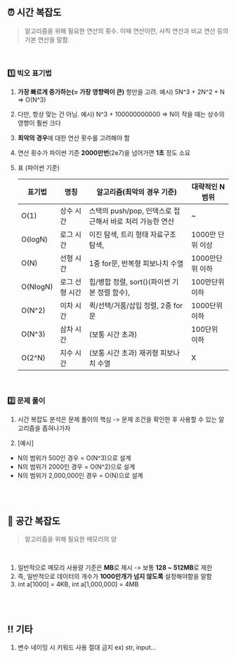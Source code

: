 ## ⏰ 시간 복잡도
> 알고리즘을 위해 필요한 연산의 횟수. 이때 연산이란, 사칙 연산과 비교 연산 등의 기본 연산을 말함. 

<br/>

### 1️⃣ 빅오 표기법
1. **가장 빠르게 증가하는(= 가장 영향력이 큰)** 항만을 고려. 예시) 5N^3 + 2N^2 + N => O(N^3)

2. 다만, 항상 맞는 건 아님. 예시) N^3 + 100000000000 => N이 작을 때는 상수의 영향이 훨씬 크다

3. **최악의 경우**에 대한 연산 횟수를 고려해야 함

4. 연산 횟수가 파이썬 기준 **2000만번**(2e7)을 넘어가면 **1초** 정도 소요
5. 표 (파이썬 기준)

    |표기법|명칭|알고리즘(최악의 경우 기준)|대략적인 N 범위|
    |------|---|----------------|-------|
    |O(1)|상수 시간| 스택의 push/pop, 인덱스로 접근해서 바로 처리 가능한 연산 | ~ |
    |O(logN)|로그 시간| 이진 탐색, 트리 형태 자료구조 탐색, | 1000만 단위 이상 |
    |O(N)|선형 시간| 1중 for문, 반복형 피보나치 수열 | 1000만단위 이하 | 
    |O(NlogN)|로그 선형 시간|힙/병합 정렬, sort()(파이썬 기본 정렬 함수),| 100만단위 이하 |
    |O(N^2)|이차 시간|퀵/선택/거품/삽입 정렬, 2중 for문| 1000단위 이하 |
    |O(N^3)|삼차 시간|(보통 시간 초과)| 100단위 이하 |
    |O(2^N)|지수 시간|(보통 시간 초과) 재귀형 피보나치 수열| X |
  
  <br/>

 ### 2️⃣ 문제 풀이
 1. 시간 복잡도 분석은 문제 풀이의 핵심 -> 문제 조건을 확인한 후 사용할 수 있는 알고리즘을 좁혀나가자
 
 2. [예시]
   - N의 범위가 500인 경우 = O(N^3)으로 설계
   - N의 범위가 2000인 경우 = O(N^2)으로 설계
   - N의 범위가 2,000,000인 경우 = O(N)으로 설계

<br/><br/>

## 💽 공간 복잡도
> 알고리즘을 위해 필요한 메모리의 양

  <br/>

1. 일반적으로 메모리 사용량 기준은 **MB**로 제시 -> 보통 **128 ~ 512MB**로 제한
2. 즉, 일반적으로 데이터의 개수가 **1000만개가 넘지 않도록** 설정해야함을 말함
3. int a[1000] = 4KB, int a[1,000,000] = 4MB

<br/><br/>

## ‼️ 기타
1. 변수 네이밍 시 키워드 사용 절대 금지 ex) str, input...





